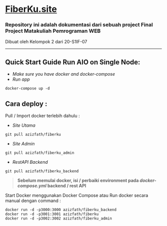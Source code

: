 # [FiberKu.site](https://FiberKu.site)

### Repository ini adalah dokumentasi dari sebuah project Final Project Matakuliah Pemrograman WEB

Dibuat oleh Kelompok 2 dari 20-S1IF-07

-----------------------------
## Quick Start Guide Run AIO on Single Node:
- _Make sure you have docker and docker-compose_
- _Run app_
```
docker-compose up -d
```


## Cara deploy :

Pull / Import docker terlebih dahulu :

- _Site Utama_
```
git pull azizfath/fiberku
```

- _Site Admin_
```
git pull azizfath/fiberku_admin
```

- _RestAPI Backend_
```
git pull azizfath/fiberku_backend
```

> **Sebelum memulai docker, isi / perbaiki environment pada _docker-compose.yml_ backend / rest API**


Start Docker menggunakan Docker Compose atau Run docker secara manual dengan command :
```
docker run -d -p3000:3000 azizfath/fiberku_backend
docker run -d -p3001:3001 azizfath/fiberku
docker run -d -p3002:3002 azizfath/fiberku_admin
```


